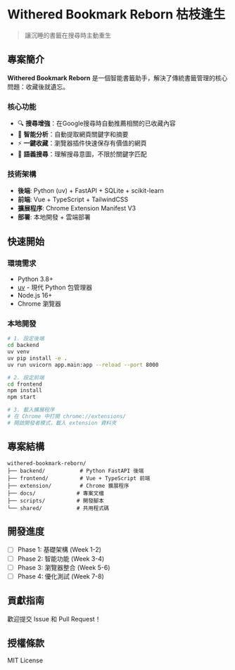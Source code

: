 # Withered Bookmark Reborn 枯枝逢生

> 讓沉睡的書籤在搜尋時主動重生

## 專案簡介

**Withered Bookmark Reborn** 是一個智能書籤助手，解決了傳統書籤管理的核心問題：收藏後就遺忘。

### 核心功能
- 🔍 **搜尋增強**：在Google搜尋時自動推薦相關的已收藏內容
- 🧠 **智能分析**：自動提取網頁關鍵字和摘要
- ⚡ **一鍵收藏**：瀏覽器插件快速保存有價值的網頁
- 🎯 **語義搜尋**：理解搜尋意圖，不限於關鍵字匹配

### 技術架構
- **後端**: Python (uv) + FastAPI + SQLite + scikit-learn
- **前端**: Vue + TypeScript + TailwindCSS
- **擴展程序**: Chrome Extension Manifest V3
- **部署**: 本地開發 + 雲端部署

## 快速開始

### 環境需求
- Python 3.8+
- [uv](https://github.com/astral-sh/uv) - 現代 Python 包管理器
- Node.js 16+
- Chrome 瀏覽器

### 本地開發
```bash
# 1. 設定後端
cd backend
uv venv
uv pip install -e .
uv run uvicorn app.main:app --reload --port 8000

# 2. 設定前端
cd frontend
npm install
npm start

# 3. 載入擴展程序
# 在 Chrome 中打開 chrome://extensions/
# 開啟開發者模式，載入 extension 資料夾
```

## 專案結構
```
withered-bookmark-reborn/
├── backend/           # Python FastAPI 後端
├── frontend/          # Vue + TypeScript 前端  
├── extension/         # Chrome 擴展程序
├── docs/             # 專案文檔
├── scripts/          # 開發腳本
└── shared/           # 共用程式碼
```

## 開發進度

- [ ] Phase 1: 基礎架構 (Week 1-2)
- [ ] Phase 2: 智能功能 (Week 3-4) 
- [ ] Phase 3: 瀏覽器整合 (Week 5-6)
- [ ] Phase 4: 優化測試 (Week 7-8)

## 貢獻指南

歡迎提交 Issue 和 Pull Request！

## 授權條款

MIT License
